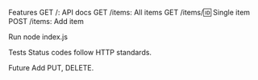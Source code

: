Features
GET /: API docs
GET /items: All items
GET /items/:id: Single item
POST /items: Add item

Run
node index.js

Tests
Status codes follow HTTP standards.

Future
Add PUT, DELETE.
